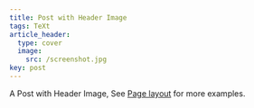 ```yaml
---
title: Post with Header Image
tags: TeXt
article_header:
  type: cover
  image:
    src: /screenshot.jpg
key: post
---
```


A Post with Header Image, See [Page layout](https://kitian616.github.io/jekyll-TeXt-theme/samples.html#page-layout) for more examples.

<!--more-->
